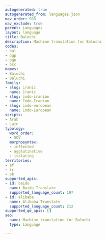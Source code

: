 ```yaml
---
autogenerated: true
autogenerated_from: languages.json
nav_order: 998
nav_exclude: true
parent: Languages
layout: language
title: Balochi
description: Machine translation for Balochi
codes:
- bal
- bgp
- bgn
- bcc
names:
- Balochi
- Baluchi
family:
- slug: iranic
  name: Iranic
- slug: indo-iranian
  name: Indo-Iranian
- slug: indo-european
  name: Indo-European
scripts:
- Arab
- Latn
typology:
  word_order:
  - SOV
  morphosyntax:
  - inflected
  - agglutinative
  - isolating
territories:
- af
- ir
- pk
supported_apis:
- id: baidu
  name: Baidu Translate
  supported_language_count: 197
- id: alibaba
  name: Alibaba Translate
  supported_language_count: 212
supported_qe_apis: []
seo:
  name: Machine translation for Balochi
  type: Language

---
```


